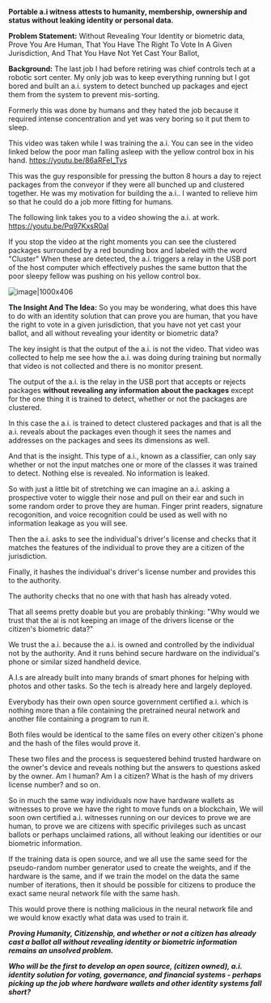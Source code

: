 **Portable a.i witness attests to humanity, membership, ownership and status without leaking identity or personal data.**

**Problem Statement:**
Without Revealing Your Identity or biometric data,
Prove You Are Human,
That You Have The Right To Vote In A Given Jurisdiction,
And That You Have Not Yet Cast Your Ballot,

**Background:**
The last job I had before retiring was chief controls tech at a robotic sort center.
My only job was to keep everything running but I got bored and built an a.i. system to detect bunched up packages and eject them from the system to prevent mis-sorting.

Formerly this was done by humans and they hated the job because it required intense concentration and yet was very boring so it put them to sleep.

This video was taken while I was training the a.i.
You can see in the video linked below the poor man falling asleep with the yellow control box in his hand.
https://youtu.be/86aRFeI_Tys

This was the guy responsible for pressing the button 8 hours a day to reject packages from the conveyor if they were all bunched up and clustered together.
He was my motivation for building the a.i..
I wanted to relieve him so that he could do a job more fitting for humans.

The following link takes you to a video showing the a.i. at work.
https://youtu.be/Pq97KxsR0aI

If you stop the video at the right moments you can see the clustered packages surrounded by a red bounding box and labeled with the word "Cluster"
When these are detected, the a.i. triggers a relay in the USB port of the host computer which effectively pushes the same button that the poor sleepy fellow was pushing on his yellow control box.

![image|1000x406](upload://3KDrWyFhLL5TwbWjgijfz7BAI4G.jpeg)

**The Insight And The Idea:**
So you may be wondering, what does this have to do with an identity solution that can prove you are human, that you have the right to vote in a given jurisdiction, that you have not yet cast your ballot, and all without revealing your identity or biometric data?

The key insight is that the output of the a.i. is not the video. That video was collected to help me see how the a.i. was doing during training but normally that video is not collected and there is no monitor present.

The output of the a.i. is the relay in the USB port that accepts or rejects packages **without revealing any information about the packages** except for the one thing it is trained to detect, whether or not the packages are clustered.

In this case the a.i. is trained to detect clustered packages and that is all the a.i. reveals about the packages even though it sees the names and addresses on the packages and sees its dimensions as well.

And that is the insight. This type of a.i., known as a classifier, can only say whether or not the input matches one or more of the classes it was trained to detect. Nothing else is revealed. No information is leaked.

So with just a little bit of stretching we can imagine an a.i. asking a prospective voter to wiggle their nose and pull on their ear and such in some random order to prove they are human. Finger print readers, signature recogonition, and voice recognition could be used as well with no information leakage as you will see.

Then the a.i. asks to see the individual's driver's license and checks that it matches the features of the individual to prove they are a citizen of the jurisdiction.

Finally, it hashes the individual's driver's license number and provides this to the authority.

The authority checks that no one with that hash has already voted.

That all seems pretty doable but you are probably thinking: "Why would we trust that the ai is not keeping an image of the drivers license or the citizen's biometric data?"

We trust the a.i. because the a.i. is owned and controlled by the individual not by the authority. And it runs behind secure hardware on the individual's phone or similar sized handheld device. 

A.I.s are already built into many brands of smart phones for helping with photos and other tasks. So the tech is already here and largely deployed. 

Everybody has their own open source government certified a.i. which is nothing more than a file containing the pretrained neural network and another file containing a program to run it.

Both files would be identical to the same files on every other citizen's phone and the hash of the files would prove it.

These two files and the process is sequestered behind trusted hardware on the owner's device and reveals nothing but the answers to questions asked by the owner.
Am I human?
Am I a citizen?
What is the hash of my drivers license number?
and so on.

So in much the same way individuals now have hardware wallets as witnesses to prove we have the right to move funds on a blockchain, We will soon own certified a.i. witnesses running on our devices to prove we are human, to prove we are citizens with specific privileges such as uncast ballots or perhaps unclaimed rations, all without leaking our identities or our biometric information.

If the training data is open source, and we all use the same seed for the pseudo-random number generator used to create the weights, and if the hardware is the same, and if we train the model on the data the same number of iterations, then it should be possible for citizens to produce the exact same neural network file with the same hash.

This would prove there is nothing malicious in the neural network file and we would know exactly what data was used to train it.

***Proving Humanity, Citizenship, and whether or not a citizen has already cast a ballot all without revealing identity or biometric information remains an unsolved problem.***

***Who will be the first to develop an open source, (citizen owned), a.i. identity solution for voting, governance, and financial systems - perhaps picking up the job where hardware wallets and other identity systems fall short?***
